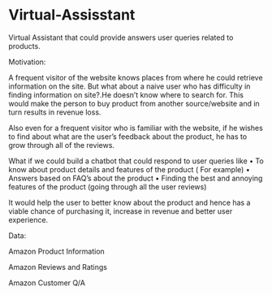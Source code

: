 # Virtual-Assisstant
Virtual Assistant that could provide answers user queries related to products.

Motivation:

A frequent visitor of the website knows places from where he could retrieve information on the site. But what about a naive user who has difficulty in finding information on site?.He doesn’t know where to search for. This would make the person to buy product from another source/website and in turn results in revenue loss.

Also even for a frequent visitor who is familiar with the website, if he wishes to find about what are the user’s feedback about the product, he has to grow through all of the reviews.

What if we could build a chatbot that could respond to user queries like
•	To know about product details and features of the product ( For example)
•	Answers based on FAQ’s about the product
•	Finding the best and annoying features of the product (going through all the user reviews)

It would help the user to better know about the product and hence has a viable chance of purchasing it, increase in revenue and better user experience.


Data:

Amazon Product Information

Amazon Reviews and Ratings

Amazon Customer Q/A 
